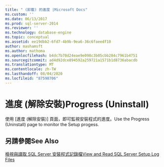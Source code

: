 ```yaml
---
title: " (卸載) 的進度 |Microsoft Docs"
ms.custom: ''
ms.date: 06/13/2017
ms.prod: sql-server-2014
ms.reviewer: ''
ms.technology: database-engine
ms.topic: conceptual
ms.assetid: ee19dbb2-6fd7-4b9b-9ea6-36c6faeedf10
author: mashamsft
ms.author: mathoma
ms.openlocfilehash: b4dc7b70d24eae9e098c3b05cbb284c7961b4751
ms.sourcegitcommit: ad4d92dce894592a259721a1571b1d8736abacdb
ms.translationtype: MT
ms.contentlocale: zh-TW
ms.lasthandoff: 08/04/2020
ms.locfileid: "87598706"
---
```

# <a name="progress-uninstall"></a><span data-ttu-id="cafd3-102">進度 (解除安裝)</span><span class="sxs-lookup"><span data-stu-id="cafd3-102">Progress (Uninstall)</span></span>
  <span data-ttu-id="cafd3-103">使用 [進度 (解除安裝)] 頁面，即可監視安裝程式的進度。</span><span class="sxs-lookup"><span data-stu-id="cafd3-103">Use the Progress (Uninstall) page to monitor the Setup progess.</span></span>  
  
## <a name="see-also"></a><span data-ttu-id="cafd3-104">另請參閱</span><span class="sxs-lookup"><span data-stu-id="cafd3-104">See Also</span></span>  
 [<span data-ttu-id="cafd3-105">檢視與讀取 SQL Server 安裝程式記錄檔</span><span class="sxs-lookup"><span data-stu-id="cafd3-105">View and Read SQL Server Setup Log Files</span></span>](../../database-engine/install-windows/view-and-read-sql-server-setup-log-files.md)  
  
  
